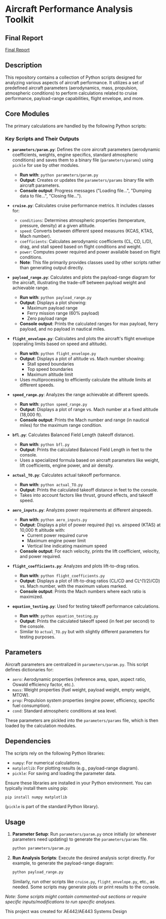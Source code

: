 # Aircraft Performance Analysis Toolkit

## Final Report
[Final Report](/honorable-mention-undergraduate-team-aircraft-university-of-illinois-urbana-champaign.pdf)

## Description

This repository contains a collection of Python scripts designed for analyzing various aspects of aircraft performance. It utilizes a set of predefined aircraft parameters (aerodynamics, mass, propulsion, atmospheric conditions) to perform calculations related to cruise performance, payload-range capabilities, flight envelope, and more.

## Core Modules

The primary calculations are handled by the following Python scripts:

### Key Scripts and Their Outputs

*   **`parameters/param.py`**: Defines the core aircraft parameters (aerodynamic coefficients, weights, engine specifics, standard atmospheric conditions) and saves them to a binary file (`parameters/params`) using `pickle` for use by other modules.
    * **Run with**: `python parameters/param.py`
    * **Output**: Creates or updates the `parameters/params` binary file with aircraft parameters.
    * **Console output**: Progress messages ("Loading file...", "Dumping data to file...", "Closing file...").

*   **`cruise.py`**: Calculates cruise performance metrics. It includes classes for:
    *   `conditions`: Determines atmospheric properties (temperature, pressure, density) at a given altitude.
    *   `speed`: Converts between different speed measures (KCAS, KTAS, Mach number).
    *   `coefficients`: Calculates aerodynamic coefficients (CL, CD, L/D), drag, and stall speed based on flight conditions and weight.
    *   `power`: Computes power required and power available based on flight conditions.
    * **Note**: This file primarily provides classes used by other scripts rather than generating output directly.

*   **`payload_range.py`**: Calculates and plots the payload-range diagram for the aircraft, illustrating the trade-off between payload weight and achievable range.
    * **Run with**: `python payload_range.py`
    * **Output**: Displays a plot showing:
      * Maximum payload range
      * Ferry mission range (60% payload)
      * Zero payload range
    * **Console output**: Prints the calculated ranges for max payload, ferry payload, and no payload in nautical miles.

*   **`flight_envelope.py`**: Calculates and plots the aircraft's flight envelope (operating limits based on speed and altitude).
    * **Run with**: `python flight_envelope.py`
    * **Output**: Displays a plot of altitude vs. Mach number showing:
      * Stall speed boundaries
      * Top speed boundaries
      * Maximum altitude limit
    * Uses multiprocessing to efficiently calculate the altitude limits at different speeds.

*   **`speed_range.py`**: Analyzes the range achievable at different speeds.
    * **Run with**: `python speed_range.py`
    * **Output**: Displays a plot of range vs. Mach number at a fixed altitude (18,000 ft).
    * **Console output**: Prints the Mach number and range (in nautical miles) for the maximum range condition.

*   **`bfl.py`**: Calculates Balanced Field Length (takeoff distance).
    * **Run with**: `python bfl.py`
    * **Output**: Prints the calculated Balanced Field Length in feet to the console.
    * Uses a specialized formula based on aircraft parameters like weight, lift coefficients, engine power, and air density.

*   **`actual_TO.py`**: Calculates actual takeoff performance.
    * **Run with**: `python actual_TO.py`
    * **Output**: Prints the calculated takeoff distance in feet to the console.
    * Takes into account factors like thrust, ground effects, and takeoff speed.

*   **`aero_inputs.py`**: Analyzes power requirements at different airspeeds.
    * **Run with**: `python aero_inputs.py`
    * **Output**: Displays a plot of power required (hp) vs. airspeed (KTAS) at 10,000 ft altitude with:
      * Current power required curve
      * Maximum engine power limit
      * Vertical line indicating maximum speed
    * **Console output**: For each velocity, prints the lift coefficient, velocity, and power required.

*   **`flight_coefficients.py`**: Analyzes and plots lift-to-drag ratios.
    * **Run with**: `python flight_coefficients.py`
    * **Output**: Displays a plot of lift-to-drag ratios (CL/CD and CL^(1/2)/CD) vs. Mach number, with the maximum values marked.
    * **Console output**: Prints the Mach numbers where each ratio is maximized.

*   **`equation_testing.py`**: Used for testing takeoff performance calculations.
    * **Run with**: `python equation_testing.py`
    * **Output**: Prints the calculated takeoff speed (in feet per second) to the console.
    * Similar to `actual_TO.py` but with slightly different parameters for testing purposes.

## Parameters

Aircraft parameters are centralized in `parameters/param.py`. This script defines dictionaries for:

*   `aero`: Aerodynamic properties (reference area, span, aspect ratio, Oswald efficiency factor, etc.).
*   `mass`: Weight properties (fuel weight, payload weight, empty weight, MTOW).
*   `prop`: Propulsion system properties (engine power, efficiency, specific fuel consumption).
*   `cond`: Standard atmospheric conditions at sea level.

These parameters are pickled into the `parameters/params` file, which is then loaded by the calculation modules.

## Dependencies

The scripts rely on the following Python libraries:

*   `numpy`: For numerical calculations.
*   `matplotlib`: For plotting results (e.g., payload-range diagram).
*   `pickle`: For saving and loading the parameter data.

Ensure these libraries are installed in your Python environment. You can typically install them using pip:
```bash
pip install numpy matplotlib
```
(`pickle` is part of the standard Python library).

## Usage

1.  **Parameter Setup**: Run `parameters/param.py` once initially (or whenever parameters need updating) to generate the `parameters/params` file.
    ```bash
    python parameters/param.py
    ```
2.  **Run Analysis Scripts**: Execute the desired analysis script directly. For example, to generate the payload-range diagram:
    ```bash
    python payload_range.py
    ```
    Similarly, run other scripts like `cruise.py`, `flight_envelope.py`, etc., as needed. Some scripts may generate plots or print results to the console.

*Note: Some scripts might contain commented-out sections or require specific inputs/modifications to run specific analyses.*

This project was created for AE442/AE443 Systems Design

